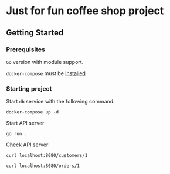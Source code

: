 # Just for fun coffee shop project

## Getting Started

### Prerequisites

`Go` version with module support.

`docker-compose` must be [installed](https://docs.docker.com/compose/install/)

### Starting project

Start `db` service with the following command:

```shell
docker-compose up -d
```

Start API server

```shell
go run .
```

Check API server

```shell
curl localhost:8080/customers/1
```

```shell
curl localhost:8080/orders/1
```
